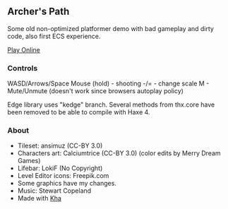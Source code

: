 ## Archer's Path

Some old non-optimized platformer demo with bad gameplay and dirty code, also first ECS experience.

[Play Online](https://rblsb.github.io/ArchersPath/)

### Controls
WASD/Arrows/Space
Mouse (hold) - shooting
-/= - change scale
M - Mute/Unmute (doesn't work since browsers autoplay policy)

Edge library uses "kedge" branch.
Several methods from thx.core have been removed to be able to compile with Haxe 4.

### About
* Tileset: ansimuz (CC-BY 3.0)
* Characters art: Calciumtrice (CC-BY 3.0) (color edits by Merry Dream Games)
* Lifebar: LokiF (No Copyright)
* Level Editor icons: Freepik.com
* Some graphics have my changes.
* Music: Stewart Copeland
* Made with [Kha](https://github.com/Kode/Kha)
